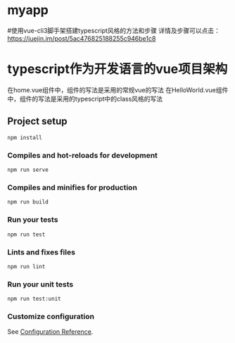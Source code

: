# myapp

#使用vue-cli3脚手架搭建typescript风格的方法和步骤
详情及步骤可以点击： https://juejin.im/post/5ac476825188255c946be1c8

# typescript作为开发语言的vue项目架构

在home.vue组件中，组件的写法是采用的常规vue的写法
在HelloWorld.vue组件中，组件的写法是采用的typescript中的class风格的写法

## Project setup
```
npm install
```

### Compiles and hot-reloads for development
```
npm run serve
```

### Compiles and minifies for production
```
npm run build
```

### Run your tests
```
npm run test
```

### Lints and fixes files
```
npm run lint
```

### Run your unit tests
```
npm run test:unit
```

### Customize configuration
See [Configuration Reference](https://cli.vuejs.org/config/).
